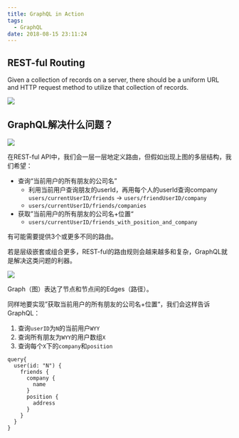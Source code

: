 ```yaml
---
title: GraphQL in Action
tags:
  - GraphQL
date: 2018-08-15 23:11:24
---
```


## REST-ful Routing

Given a collection of records on a server, there should be a uniform URL and HTTP request method to utilize that collection of records.

![](http://sinacloud.net/woodysblog/img/restful-api.png)

## GraphQL解决什么问题？

![](http://sinacloud.net/woodysblog/img/what-problem-GraphQL-solve.png)

在REST-ful API中，我们会一层一层地定义路由，但假如出现上图的多层结构，我们希望：

* 查询“当前用户的所有朋友的公司名” 
  * 利用当前用户查询朋友的userId，再用每个人的userId查询company `users/currentUserID/friends` -> `users/friendUserID/company`
  * `users/currentUserID/friends/companies` 
* 获取”当前用户的所有朋友的公司名+位置“
  * `users/currentUserID/friends_with_position_and_company`

有可能需要提供3个或更多不同的路由。

若是层级嵌套或组合更多，REST-ful的路由规则会越来越多和复杂，GraphQL就是解决这类问题的利器。

![](http://sinacloud.net/woodysblog/img/graph.png)

Graph（图）表达了节点和节点间的Edges（路径）。

同样地要实现”获取当前用户的所有朋友的公司名+位置“，我们会这样告诉GraphQL：

1. 查询`userID`为`N`的当前用户`WYY`
2. 查询所有朋友为`WYY`的用户数组`X`
3. 查询每个`X`下的`company`和`position`

```
query{
  user(id: "N") {
    friends {
      company {
        name
      }
      position {
        address
      }
    }
  }
}
```
